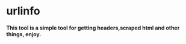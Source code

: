 # urlinfo

**This tool is a simple tool for getting headers,scraped html and other things, enjoy.**
